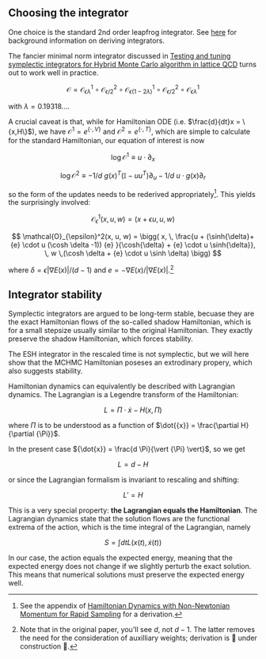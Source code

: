 ## Choosing the integrator

One choice is the standard 2nd order leapfrog integrator. See [here](/integrators) for background information on deriving integrators.

The fancier minimal norm integrator discussed in [Testing and tuning symplectic integrators for Hybrid Monte Carlo algorithm in lattice QCD](/references/#numerical-integrators) turns out to work well in practice.

$$
\mathcal{O} = \mathcal{O}_{\epsilon \lambda}^{1} \circ \mathcal{O}_{\epsilon/2}^{2}\circ \mathcal{O}_{\epsilon (1-2\lambda)}^{1} \circ \mathcal{O}_{\epsilon/2}^{2} \circ \mathcal{O}_{\epsilon \lambda}^{1}
$$

with $\lambda = 0.19318...$.

A crucial caveat is that, while for Hamiltonian ODE (i.e. $\frac{d}{dt}x = \{x,H\}$), we have $\mathcal{O}^{1} = e^{\{\cdot, V\}}$ and $\mathcal{O}^{2} = e^{\{\cdot, T\}}$, which are simple to calculate for the standard Hamiltonian, our equation of interest is now

$$\log \mathcal{O}^{1} \equiv u \cdot \partial_{x} 
$$ 

$$
\log \mathcal{O}^{2} \equiv - 1/d~ g(x)^T (\mathbb I - u u^T)\partial_{u} - 1/d~ u \cdot g(x) \partial_r  
$$

so the form of the updates needs to be rederived appropriately[^1]. This yields the surprisingly involved:

$$
    \mathcal{O}^1_{\epsilon}(x, u, w) = (x + \epsilon u, u, w)
$$

$$
    \mathcal{O}_{\epsilon}^2(x, u, w) = \bigg( x, \,
    \frac{u + (\sinh{\delta}+ {e} \cdot u (\cosh \delta -1)) {e} }{\cosh{\delta} + {e} \cdot u \sinh{\delta}}, \,
    w \,(\cosh \delta + {e} \cdot u \sinh \delta) \bigg) 
$$

where $\delta = \epsilon \vert \nabla E(x) \vert / (d-1)$ and ${e} = - \nabla E(x) / \vert \nabla E(x) \vert$.[^2]

[^1]: See the appendix of [Hamiltonian Dynamics with Non-Newtonian Momentum for Rapid Sampling](/references/#microcanonical-hamiltonian-monte-carlo) for a derivation.

[^2]: Note that in the original paper, you'll see $d$, not $d-1$. The latter removes the need for the consideration of auxilliary weights; derivation is 🚧 under construction 🚧.

<!-- As a result, the action of the Lagrangian is the expected energy. But since the defining feature of the true trajectory is that it minimizes the action, small variations like the numerical trajectory should be very close in action, and thus have almost the same expected energy. Empirically, this line of argument is made plausible by the fact that non-symplectic integrators (e.g. RK4) work fine. -->

## Integrator stability

Symplectic integrators are argued to be long-term stable, becuase they are the exact Hamiltonian flows of the so-called shadow Hamiltonian, which is for a small stepsize usually similar to the original Hamiltonian. They exactly preserve the shadow Hamiltonian, which forces stability. 

The ESH integrator in the rescaled time is not symplectic, but we will here show that the MCHMC Hamiltonian poseses an extrodinary propery, which also suggests stability. 

Hamiltonian dynamics can equivalently be described with Lagrangian dynamics. The Lagrangian is a Legendre transform of the Hamiltonian:

$$
L = {\Pi} \cdot \dot{{x}} - H({x}, {\Pi}) 
$$


where ${\Pi}$ is to be understood as a function of $\dot{{x}} = \frac{\partial H}{\partial {\Pi}}$.

In the present case ${\dot{x}} = \frac{d \Pi}{\vert {\Pi} \vert}$, so we get

$$ L = d - H $$

or since the Lagrangian formalism is invariant to rescaling and shifting:

$$
L' = H
$$

This is a very special property: **the Lagrangian equals the Hamiltonian**. The Lagrangian dynamics state that the solution flows are the functional extrema of the action, which is the time integral of the Lagrangian, namely

$$S = \int dt L({x}(t), \dot{{x}}(t))$$

In our case, the action equals the expected energy, meaning that the expected energy does not change if we slightly perturb the exact solution. This means that numerical solutions must preserve the expected energy well.

